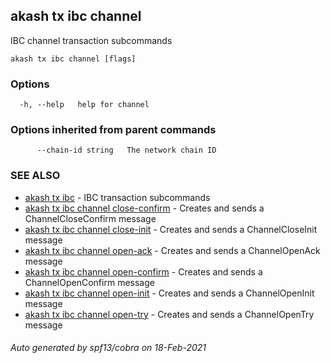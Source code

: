 ## akash tx ibc channel

IBC channel transaction subcommands

```
akash tx ibc channel [flags]
```

### Options

```
  -h, --help   help for channel
```

### Options inherited from parent commands

```
      --chain-id string   The network chain ID
```

### SEE ALSO

* [akash tx ibc](akash_tx_ibc.md)	 - IBC transaction subcommands
* [akash tx ibc channel close-confirm](akash_tx_ibc_channel_close-confirm.md)	 - Creates and sends a ChannelCloseConfirm message
* [akash tx ibc channel close-init](akash_tx_ibc_channel_close-init.md)	 - Creates and sends a ChannelCloseInit message
* [akash tx ibc channel open-ack](akash_tx_ibc_channel_open-ack.md)	 - Creates and sends a ChannelOpenAck message
* [akash tx ibc channel open-confirm](akash_tx_ibc_channel_open-confirm.md)	 - Creates and sends a ChannelOpenConfirm message
* [akash tx ibc channel open-init](akash_tx_ibc_channel_open-init.md)	 - Creates and sends a ChannelOpenInit message
* [akash tx ibc channel open-try](akash_tx_ibc_channel_open-try.md)	 - Creates and sends a ChannelOpenTry message

###### Auto generated by spf13/cobra on 18-Feb-2021
